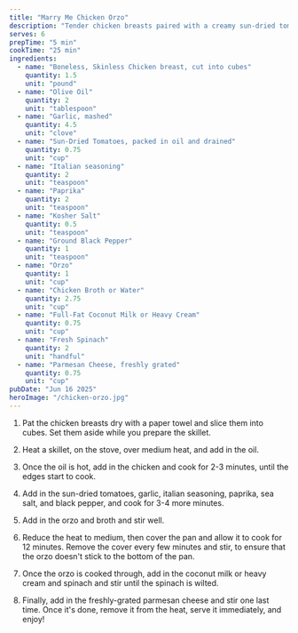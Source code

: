 ```yaml
---
title: "Marry Me Chicken Orzo"
description: "Tender chicken breasts paired with a creamy sun-dried tomato sauce and hearty orzo"
serves: 6
prepTime: "5 min"
cookTime: "25 min"
ingredients:
  - name: "Boneless, Skinless Chicken breast, cut into cubes"
    quantity: 1.5
    unit: "pound"
  - name: "Olive Oil"
    quantity: 2
    unit: "tablespoon"
  - name: "Garlic, mashed"
    quantity: 4.5
    unit: "clove"
  - name: "Sun-Dried Tomatoes, packed in oil and drained"
    quantity: 0.75
    unit: "cup"
  - name: "Italian seasoning"
    quantity: 2
    unit: "teaspoon"
  - name: "Paprika"
    quantity: 2
    unit: "teaspoon"
  - name: "Kosher Salt"
    quantity: 0.5
    unit: "teaspoon"
  - name: "Ground Black Pepper"
    quantity: 1
    unit: "teaspoon"
  - name: "Orzo"
    quantity: 1
    unit: "cup"
  - name: "Chicken Broth or Water"
    quantity: 2.75
    unit: "cup"
  - name: "Full-Fat Coconut Milk or Heavy Cream"
    quantity: 0.75
    unit: "cup"
  - name: "Fresh Spinach"
    quantity: 2
    unit: "handful"
  - name: "Parmesan Cheese, freshly grated"
    quantity: 0.75
    unit: "cup"
pubDate: "Jun 16 2025"
heroImage: "/chicken-orzo.jpg"
---
```


1. Pat the chicken breasts dry with a paper towel and slice them into cubes. Set them aside while you prepare the skillet.

2. Heat a skillet, on the stove, over medium heat, and add in the oil.
3. Once the oil is hot, add in the chicken and cook for 2-3 minutes, until the edges start to cook.
4. Add in the sun-dried tomatoes, garlic, italian seasoning, paprika, sea salt, and black pepper, and cook for 3-4 more minutes.
5. Add in the orzo and broth and stir well.
6. Reduce the heat to medium, then cover the pan and allow it to cook for 12 minutes. Remove the cover every few minutes and stir, to ensure that the orzo doesn't stick to the bottom of the pan.
7. Once the orzo is cooked through, add in the coconut milk or heavy cream and spinach and stir until the spinach is wilted.
8. Finally, add in the freshly-grated parmesan cheese and stir one last time. Once it's done, remove it from the heat, serve it immediately, and enjoy!
